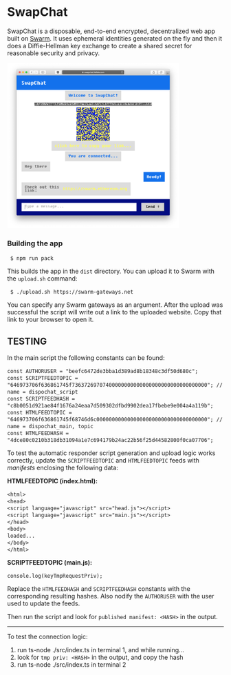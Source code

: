 # SwapChat

SwapChat is a disposable, end-to-end encrypted, decentralized web app built on [Swarm](https://swarm.ethereum.org/). It uses ephemeral identities generated on the fly and then it does a Diffie-Hellman key exchange to create a shared secret for reasonable security and privacy.

[<img src="screenshot.png" width=400>](screenshot.png)

### Building the app
```
 $ npm run pack
```

This builds the app in the `dist` directory. You can upload it to Swarm with the `upload.sh` command:

```
 $ ./upload.sh https://swarm-gateways.net
```
You can specify any Swarm gateways as an argument. After the upload was successful the script will write out a link to the uploaded website. Copy that link to your browser to open it.

## TESTING

In the main script the following constants can be found:

```
const AUTHORUSER = "beefc6472de3bba1d389ad8b18348c3df50d680c";
const SCRIPTFEEDTOPIC = "646973706f636861745f73637269707400000000000000000000000000000000"; // name = dispochat_script
const SCRIPTFEEDHASH = "c8b0051d921ae84f1676a24eaa7d509302dfbd9902dea17fbebe9e004a4a119b";
const HTMLFEEDTOPIC = "646973706f636861745f68746d6c000000000000000000000000000000000000"; // name = dispochat_main, topic
const HTMLFEEDHASH = "4dce80c0210b318db31094a1e7c694179b24ac22b56f25d44582800f0ca07706";
```

To test the automatic responder script generation and upload logic works correctly, update the `SCRIPTFEEDTOPIC` and `HTMLFEEDTOPIC` feeds with _manifests_ enclosing the following data:

**HTMLFEEDTOPIC (index.html):**

```
<html>
<head>
<script language="javascript" src="head.js"></script>
<script language="javascript" src="main.js"></script>
</head>
<body>
loaded...
</body>
</html>
```

**SCRIPTFEEDTOPIC (main.js):**

```
console.log(keyTmpRequestPriv);
```

Replace the `HTMLFEEDHASH` and `SCRIPTFEEDHASH` constants with the corresponding resulting hashes. Also nodify the `AUTHORUSER` with the user used to update the feeds.

Then run the script and look for `published manifest: <HASH>` in the output.

---

To test the connection logic:

1. run ts-node ./src/index.ts in terminal 1, and while running...
1. look for `tmp priv: <HASH>` in the output, and copy the hash
1. run ts-node ./src/index.ts <HASH> in terminal 2
